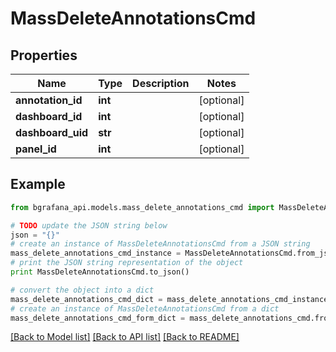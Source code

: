 # MassDeleteAnnotationsCmd


## Properties
Name | Type | Description | Notes
------------ | ------------- | ------------- | -------------
**annotation_id** | **int** |  | [optional] 
**dashboard_id** | **int** |  | [optional] 
**dashboard_uid** | **str** |  | [optional] 
**panel_id** | **int** |  | [optional] 

## Example

```python
from bgrafana_api.models.mass_delete_annotations_cmd import MassDeleteAnnotationsCmd

# TODO update the JSON string below
json = "{}"
# create an instance of MassDeleteAnnotationsCmd from a JSON string
mass_delete_annotations_cmd_instance = MassDeleteAnnotationsCmd.from_json(json)
# print the JSON string representation of the object
print MassDeleteAnnotationsCmd.to_json()

# convert the object into a dict
mass_delete_annotations_cmd_dict = mass_delete_annotations_cmd_instance.to_dict()
# create an instance of MassDeleteAnnotationsCmd from a dict
mass_delete_annotations_cmd_form_dict = mass_delete_annotations_cmd.from_dict(mass_delete_annotations_cmd_dict)
```
[[Back to Model list]](../README.md#documentation-for-models) [[Back to API list]](../README.md#documentation-for-api-endpoints) [[Back to README]](../README.md)


